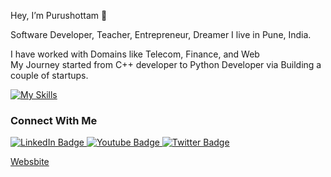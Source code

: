 Hey, I’m Purushottam 👋

Software Developer, Teacher, Entrepreneur, Dreamer
I live in Pune, India.

I have worked with Domains like Telecom, Finance, and Web <br>
My Journey started from C++ developer to Python Developer via Building a couple of startups.

[![My Skills](https://skillicons.dev/icons?i=python,cpp,docker,postgres,aws)](https://skillicons.dev)


<h3>Connect With Me</h3>

<div id="badges">
  <a href="https://www.linkedin.com/in/prshete/" target="_blank">
    <img src="https://img.shields.io/badge/LinkedIn-blue?style=for-the-badge&logo=linkedin&logoColor=white" alt="LinkedIn Badge"/>
  </a>
  <a href="https://www.youtube.com/channel/UCwXecc8n_XLmGcV598xDhZQ" target="_blank">
    <img src="https://img.shields.io/badge/YouTube-red?style=for-the-badge&logo=youtube&logoColor=white" alt="Youtube Badge"/>
  </a>
  <a href="https://twitter.com/purushottamshet" target="_blank">
    <img src="https://img.shields.io/badge/Twitter-blue?style=for-the-badge&logo=twitter&logoColor=white" alt="Twitter Badge"/>
  </a>

  <a href="https://www.prshete.com"> Websbite </a>
</div>
